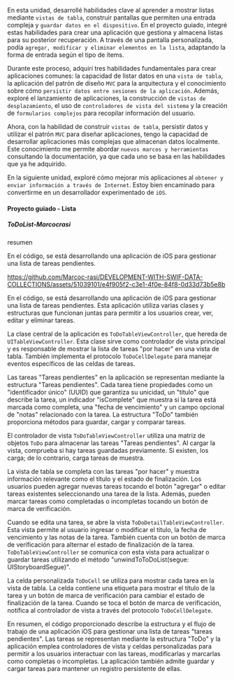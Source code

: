 En esta unidad, desarrollé habilidades clave al aprender a mostrar listas mediante `vistas de tabla`, construir pantallas que permiten una entrada compleja y `guardar datos en el dispositivo`. En el proyecto guiado, integré estas habilidades para crear una aplicación que gestiona y almacena listas para su posterior recuperación. A través de una pantalla personalizada, podía `agregar, modificar y eliminar elementos en la lista`, adaptando la forma de entrada según el tipo de ítems.

Durante este proceso, adquirí tres habilidades fundamentales para crear aplicaciones comunes: la capacidad de listar datos en una `vista de tabla`, la aplicación del patrón de diseño `MVC` para la arquitectura y el conocimiento sobre cómo `persistir datos entre sesiones de la aplicación`. Además, exploré el lanzamiento de aplicaciones, la construcción de `vistas de desplazamiento`, el uso de `controladores de vista del sistema` y la creación de `formularios complejos` para recopilar información del usuario.

Ahora, con la habilidad de construir `vistas de tabla`, persistir datos y utilizar el patrón `MVC` para diseñar aplicaciones, tengo la capacidad de desarrollar aplicaciones más complejas que almacenan datos localmente. Este conocimiento me permite abordar `nuevos marcos y herramientas` consultando la documentación, ya que cada uno se basa en las habilidades que ya he adquirido.

En la siguiente unidad, exploré cómo mejorar mis aplicaciones al `obtener y enviar información a través de Internet`. Estoy bien encaminado para convertirme en un desarrollador experimentado de `iOS`.

#### Proyecto guiado - Lista

##### ToDoList-Marcocrasi

resumen

En el código, se está desarrollando una aplicación de iOS para gestionar una lista de tareas pendientes.

https://github.com/Marcoc-rasi/DEVELOPMENT-WITH-SWIF-DATA-COLLECTIONS/assets/51039101/e4f905f2-c3e1-4f0e-84f8-0d33d73b5e8b

En el código, se está desarrollando una aplicación de iOS para gestionar una lista de tareas pendientes. Esta aplicación utiliza varias clases y estructuras que funcionan juntas para permitir a los usuarios crear, ver, editar y eliminar tareas.

La clase central de la aplicación es `ToDoTableViewController`, que hereda de `UITableViewController`. Esta clase sirve como controlador de vista principal y es responsable de mostrar la lista de tareas "por hacer" en una vista de tabla. También implementa el protocolo `ToDoCellDelegate` para manejar eventos específicos de las celdas de tareas.

Las tareas "Tareas pendientes" en la aplicación se representan mediante la estructura "Tareas pendientes". Cada tarea tiene propiedades como un "identificador único" (UUID) que garantiza su unicidad, un "título" que describe la tarea, un indicador "isComplete" que muestra si la tarea está marcada como completa, una "fecha de vencimiento" y un campo opcional de "notas" relacionado con la tarea. La estructura "ToDo" también proporciona métodos para guardar, cargar y comparar tareas.

El controlador de vista `ToDoTableViewController` utiliza una matriz de objetos `ToDo` para almacenar las tareas "Tareas pendientes". Al cargar la vista, comprueba si hay tareas guardadas previamente. Si existen, los carga; de lo contrario, carga tareas de muestra.

La vista de tabla se completa con las tareas "por hacer" y muestra información relevante como el título y el estado de finalización. Los usuarios pueden agregar nuevas tareas tocando el botón "agregar" o editar tareas existentes seleccionando una tarea de la lista. Además, pueden marcar tareas como completadas o incompletas tocando un botón de marca de verificación.

Cuando se edita una tarea, se abre la vista `ToDoDetailTableViewController`. Esta vista permite al usuario ingresar o modificar el título, la fecha de vencimiento y las notas de la tarea. También cuenta con un botón de marca de verificación para alternar el estado de finalización de la tarea. `ToDoTableViewController` se comunica con esta vista para actualizar o guardar tareas utilizando el método "unwindToToDoList(segue: UIStoryboardSegue)".

La celda personalizada `ToDoCell` se utiliza para mostrar cada tarea en la vista de tabla. La celda contiene una etiqueta para mostrar el título de la tarea y un botón de marca de verificación para cambiar el estado de finalización de la tarea. Cuando se toca el botón de marca de verificación, notifica al controlador de vista a través del protocolo `ToDoCellDelegate`.

En resumen, el código proporcionado describe la estructura y el flujo de trabajo de una aplicación iOS para gestionar una lista de tareas "tareas pendientes". Las tareas se representan mediante la estructura "ToDo" y la aplicación emplea controladores de vista y celdas personalizadas para permitir a los usuarios interactuar con las tareas, modificarlas y marcarlas como completas o incompletas. La aplicación también admite guardar y cargar tareas para mantener un registro persistente de ellas.

